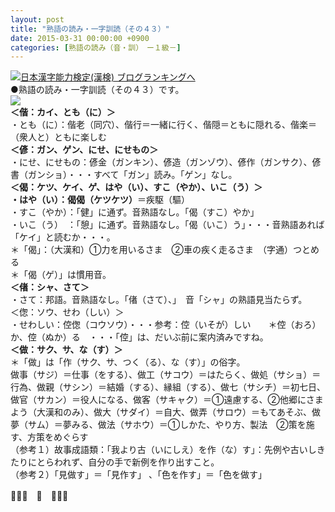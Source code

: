```yaml
---
layout: post
title: "熟語の読み・一字訓読（その４３）"
date: 2015-03-31 00:00:00 +0900
categories: [熟語の読み（音・訓）　ー１級－]
---
```


[![](/syuusyuu9701/assets/images/熟語の読み・一字訓読（その４３）-br_c_3028_1.gif)](http://blog.with2.net/link.php?1659096:3028 "日本漢字能力検定(漢検) ブログランキングへ")[日本漢字能力検定(漢検) ブログランキングへ](http://blog.with2.net/link.php?1659096:3028)  
●熟語の読み・一字訓読（その４３）です。  
![](/syuusyuu9701/assets/images/熟語の読み・一字訓読（その４３）-292c7f1067a4180858140d8e3738e0d7.jpg)  
**＜偕：カイ、とも（に）＞**  
・とも（に）：偕老（同穴）、偕行＝一緒に行く、偕隠＝ともに隠れる、偕楽＝（衆人と）ともに楽しむ  
**＜偐：ガン、ゲン、にせ、にせもの＞**  
・にせ、にせもの：偐金（ガンキン）、偐造（ガンゾウ）、偐作（ガンサク）、偐書（ガンショ）・・・すべて「ガン」読み。「ゲン」なし。  
**＜偈：ケツ、ケイ、ゲ、はや（い）、すこ（やか）、いこ（う）＞**  
**・はや（い）：偈偈（ケツケツ）**＝疾駆（驅）  
・すこ（やか）：「健」に通ず。音熟語なし。「偈（すこ）やか」  
・いこ（う）　：「憩」に通ず。音熟語なし。「偈（いこ）う」・・・音熟語あれば「ケイ」と読むか・・・。  
＊「偈」：（大漢和）①力を用いるさま　②車の疾く走るさま　（字通）つとめる  
＊「偈（ゲ）」は慣用音。  
**＜偖：シャ、さて＞**  
・さて：邦語。音熟語なし。「偖（さて）、」　音「シャ」の熟語見当たらず。  
＜偬：ソウ、せわ（しい）＞  
・せわしい：倥偬（コウソウ）・・・参考：倥（いそが）しい　　＊倥（おろ）か、倥（ぬか）る　・・・「倥」は、だいぶ前に案内済みですね。  
**＜做：サク、サ、な（す）＞**  
＊「做」は「作（サク、サ、つく（る）、な（す）」の俗字。  
做事（サジ）＝仕事（をする）、做工（サコウ）＝はたらく、做処（サショ）＝行為、做親（サシン）＝結婚（する）、縁組（する）、做七（サシチ）＝初七日、做官（サカン）＝役人になる、做客（サキャク）＝①遠慮する、②他郷にさまよう（大漢和のみ）、做大（サダイ）＝自大、做弄（サロウ）＝もてあそぶ、做夢（サム）＝夢みる、做法（サホウ）＝①しかた、やり方、製法　②策を施す、方策をめぐらす  
（参考１）故事成語類：「我より古（いにしえ）を作（な）す」：先例や古いしきたりにとらわれず、自分の手で新例を作り出すこと。  
（参考２）「見做す」＝「見作す」 、「色を作す」＝「色を做す」   
  
👋👋👋　🐑　👋👋👋  
  